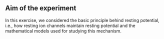 ## Aim of the experiment
In this exercise, we considered the basic principle behind resting potential, i.e., how resting ion channels maintain resting potential and the mathematical models used for studying this mechanism.
